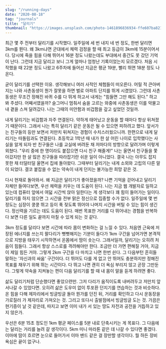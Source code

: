 ```yaml
---
slug: "/running-days"
date: "2020-08-18"
tag: "journals"
title: "달리기"
thumbnail: "https://images.unsplash.com/photo-1461896836934-ffe607ba8211?q=80&w=2000"
---
```


최근 몇 주 전부터 달리기를 시작했다. 일주일에 세 번 내지 네 번 정도, 한번 달리면 3km를 뛴다.  왜 3km냐면 군대에서 체력 검정을 할 때 최고 등급이 3km에 15분이어서다. 당시에 죽을 힘을 다해 뛰어서 16분 정도 나왔는데도 부대에서 중간도 못 갔던 기억이 난다. 그런데 지금 달리고 보니 그게 얼마나 엄청난 기록이었는지 모르겠다. 처음 시작했을 때 22분 정도 나왔고 6주차에 들어선 지금은 평균 19분, 빨리 뛰면 18분 정도 나온다.

굳이 달리기를 선택한 이유. 생각해보니 여러 사적인 체험들이 떠오른다. 어릴 적 큰아버지는 나와 사촌동생이 뭔가 잘못을 하면 벌로 아파트 단지를 뛰게 시켰었다. 그런데 사촌동생은 무조건 정해진 바퀴 수를 다 뛰게 하고서 내게는 "힘들면 그만 해도 된다." 하고 봐 주셨다. 어째서였을까? 슬그머니 멈춰서 숨을 고르는 와중에 사촌동생은 이를 악물고 내 곁을 스쳐 달려갔다. 나는 그때의 미안함과 비겁함을 갚고 싶었던 것일까.

내게 달리기는 비겁함과 자주 연결된다. 약하게 태어났고 운동을 할 때마다 항상 뒤쳐졌기 때문이다. 그래서 나는 특히 달리기 같은 운동은 될 수 있으면 피하려고 했다. 앞서가는 친구들의 등만 보면서 저만치 뒤쳐지는 경험이 수치스러웠으니까. 한편으로 내게 달리기는 따돌림과도 연결된다. 초등학교 1학년 때 내가 한 살 어린 나이로 입학했다는 사실을 알게 되자 반 친구들은 나를 교실에 버려둔 채 저마다의 방향으로 달려가며 이렇게 외쳤다. "우리 중에 한 명이라도 붙잡으면 다시 친구 해줄게!" 나는 울면서 친구들을 쫓아갔지만 한 살 많은 친구들을 따라잡기란 쉬운 일이 아니었다. 결국 나는 아무도 잡지 못한 채 터덜터덜 울면서 집에 돌아왔다. 그때부터 달리기는 내게 소외와 고립의 다른 말이 되었다. 결코 붙잡을 수 없는 약속이 내게 던지는 불가능한 희망 같은 것.

다시 현재로 돌아와서. 왜 지금은 달리기가 좋아졌을까? 나쁜 기억을 걷어내고 달리기 자체만 들여다보면, 우선 체력을 키우는 데 도움이 된다. 나는 지금 웹 개발자로 일하고 있는데 컴퓨터 앞에서 여덟 시간씩 앉아 일한다는 게 생각보다 꽤 힘이 들어가는 일이다. 달리기를 하지 않으면 그 시간을 전부 맑은 정신으로 집중할 수가 없다. 일주일에 몇 번 정도는 심장이 쿵쿵 뛰고 등이 푹 젖도록 뛰어야  나머지 시간을 버틸 수 있는 힘이 생긴다. 정신력을 기르는 데도 도움이 된다.  매번 목표한 거리를 다 뛰어내는 경험을 반복하다 보면 다른 일도 끝까지 마칠 수 있게 되는 것 같다.

3km 정도를 달리다 보면 시간에 따라 몸이 변화하는 걸 느낄 수 있다. 처음엔 근육에 저장된 에너지를 쓰는지 팔다리가 뻣뻣해지는 기분이 들다가 1km 구간을 넘어가면 본격적으로 지방을 태우기 시작하면서 온몸에서 땀이 솟는다. 그래서일까, 달리기는 오히려 처음이 힘들다.  그래서 항상 스스로를 격려해야만 한다. 조금만 더 가면 편해질 거야, 지금이 제일 힘든 거야. 그렇게 2km 구간을 다 마치고 나면 한번 쉰다. 그 다음부턴 흔히들 말하는 '자신과의 싸움' 구간이다. 더 뛰어도 다를 게 없고 안 뛰어도 충분하지만 정해진 목표를 채우기 위해 뛰는 시간이다. 다 뛰고 나면 괜히 더 욕심 부리지 않고 곧장 그만둔다. 그렇게 약속을 지켜놓는 편이 다음 달리기를 할 때 내 몸이 말을 듣게 하려면 좋다.

삶도 달리기처럼 단순했다면 좋았으련만. 그저 다리가 움직이도록 내버려두고 저만치 앞서나갈 수 있었다면. 오히려 삶은 도우미 없이 투포환 던지기를 연습하는 것과 비슷하다. 온 힘을 다해 제자리에서 빙글빙글 돌아 뭔가를 던진 뒤, 거리를 확인하고 다시 운동장을 가로질러 가 제자리로 가져오는 것. 그리고 또다시 출발점에서 빙글빙글 도는 것. 가끔은 현기증이 날 것 같은데, 따지고 보면 이미 내가 서 있는 땅도 자전과 공전을 거듭하고 있지 않은가.

우선은 6분 15초 정도인 1km 평균 페이스를 5분 내로 단축시키는 게 목표다. 그 다음에는 달리는 거리를 늘려 갈 생각이다. 5km 미니 마라톤 같은 데 나갈 수 있다면 좋겠다. 이마에 땀이 흐르면 눈으로 들어가서 이마 밴드 같은 걸 장만할 생각이다. 뭘 하든 장비 욕심은 끝이 없구나.
